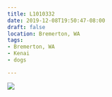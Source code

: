 ```yaml
---
title: L1010332
date: 2019-12-08T19:50:47-08:00
draft: false
location: Bremerton, WA
tags:
- Bremerton, WA
- Kenai
- dogs

---
```

![](https://d17enza3bfujl8.cloudfront.net/L1010332.jpg)
